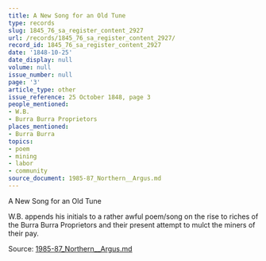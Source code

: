 ```yaml
---
title: A New Song for an Old Tune
type: records
slug: 1845_76_sa_register_content_2927
url: /records/1845_76_sa_register_content_2927/
record_id: 1845_76_sa_register_content_2927
date: '1848-10-25'
date_display: null
volume: null
issue_number: null
page: '3'
article_type: other
issue_reference: 25 October 1848, page 3
people_mentioned:
- W.B.
- Burra Burra Proprietors
places_mentioned:
- Burra Burra
topics:
- poem
- mining
- labor
- community
source_document: 1985-87_Northern__Argus.md
---
```


A New Song for an Old Tune

W.B. appends his initials to a rather awful poem/song on the rise to riches of the Burra Burra Proprietors and their present attempt to mulct the miners of their pay.


Source: [1985-87_Northern__Argus.md](/downloads/markdown/1985-87_Northern__Argus.md)
